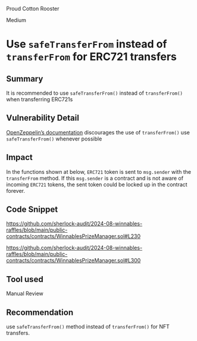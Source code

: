 Proud Cotton Rooster

Medium

# Use `safeTransferFrom` instead of `transferFrom` for ERC721 transfers

## Summary
It is recommended to use `safeTransferFrom()` instead of `transferFrom()` when transferring ERC721s
## Vulnerability Detail
[OpenZeppelin’s documentation](https://docs.openzeppelin.com/contracts/4.x/api/token/erc721#IERC721-transferFrom-address-address-uint256-) discourages the use of `transferFrom()` use `safeTransferFrom()` whenever possible
## Impact
In the functions shown at below, `ERC721` token is sent to `msg.sender` with the `transferFrom` method.
If this `msg.sender` is a contract and is not aware of incoming `ERC721` tokens, the sent token could be locked up in the contract forever.
## Code Snippet
https://github.com/sherlock-audit/2024-08-winnables-raffles/blob/main/public-contracts/contracts/WinnablesPrizeManager.sol#L230

https://github.com/sherlock-audit/2024-08-winnables-raffles/blob/main/public-contracts/contracts/WinnablesPrizeManager.sol#L300
## Tool used

Manual Review

## Recommendation
use `safeTransferFrom()` method instead of `transferFrom()` for NFT transfers.